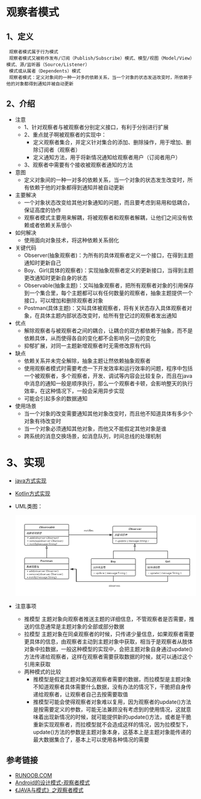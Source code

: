 # 观察者模式


## 1、定义
     观察者模式属于行为模式
     观察者模式又被称作发布/订阅（Publish/Subscribe）模式、模型/视图（Model/View）模式、源/监听器（Source/Listener）
     模式或从属者（Dependents）模式
     观察者模式：定义对象间的一种一对多的依赖关系，当一个对象的状态发送改变时，所依赖于他的对象都得到通知并被自动更新
     
## 2、介绍
* 注意
    * 1、针对观察者与被观察者分别定义接口，有利于分别进行扩展
    * 2、重点就子啊被观察者的实现中：
      * 定义观察者集合，并定义针对集合的添加、删除操作，用于增加、删除订阅者（观察者）
      * 定义通知方法，用于将新情况通知给观察者用户（订阅者用户）
    * 3、观察者中需要有个接收被观察者通知的方法
* 意图
    * 定义对象间的一种一对多的依赖关系，当一个对象的状态发生改变时，所有依赖于他的对象都得到通知并被自动更新
* 主要解决
    * 一个对象状态改变给其他对象通知的问题，而且要考虑到易用和低耦合，保证高度的协作
    * 观察者模式主要用来解耦，将被观察者和观察者解耦，让他们之间没有依赖或者依赖关系很小
* 如何解决
    * 使用面向对象技术，将这种依赖关系弱化
* 关键代码
    * Observer(抽象观察者)：为所有的具体观察者定义一个接口，在得到主题通知时更新自己
    * Boy、Girl(具体的观察者)：实现抽象观察者定义的更新接口，当得到主题更改通知时更新自身的状态
    * Observable(抽象主题)：又叫抽象观察者，把所有观察者对象的引用保存到一个集合里，每个主题都可以有任何数量的观察者，抽象主题提供一个接口，可以增加和删除观察者对象
    * Postman(具体主题)：又叫具体被观察者，将有关状态存入具体观察者对象，在具体主题内部状态改变时，给所有登记过的观察者发出通知
* 优点
    * 解除观察者与被观察者之间的耦合，让耦合的双方都依赖于抽象，而不是依赖具体，从而使得各自的变化都不会影响另一边的变化
    * 抑郁扩展，对同一主题新增观察者时无需修改原有代码
* 缺点
    * 依赖关系并未完全解除，抽象主题让然依赖抽象观察者
    * 使用观察者模式时需要考虑一下开发效率和运行效率的问题，程序中包括一个被观察者，多个观察者，开发、调试等内容会比较复杂，而且在java中消息的通知一般是顺序执行，那么一个观察者卡顿，会影响整天的执行效率，在这种情况下，一般会采用异步实现
    * 可能会引起多余的数据通知
* 使用场景
    * 当一个对象的改变需要通知其他对象改变时，而且他不知道具体有多少个对象有待改变时
    * 当一个对象必须通知其他对象，而他又不能假定其他对象是谁
    * 跨系统的消息交换场景，如消息队列，时间总线的处理机制
# 3、实现
* [java方式实现](https://github.com/nmgchfzhzhg/DesignPatternsDemo/tree/master/app/src/main/java/com/designpatterns/demo/behavioral/observer/java 'java')
* [Kotlin方式实现](https://github.com/nmgchfzhzhg/DesignPatternsDemo/tree/master/app/src/main/java/com/designpatterns/demo/behavioral/observer/kotlin 'Kotlin')
* UML类图：

  ![观察者模式](https://github.com/nmgchfzhzhg/DesignPatternsDemo/raw/master/app/src/main/java/com/designpatterns/demo/behavioral/observer/imgs/观察者模式.png) 
* 注意事项
    * 推模型
      主题对象向观察者推送主题的详细信息，不管观察者是否需要，推送的信息通常是主题对象的全部或部分数据
    * 拉模型
      主题对象在同桌观察者的时候，只传递少量信息，如果观察者需要更具体的信息，由观察者主动到主题对象中获取，相当于是观察者从肢体对象中拉数据，一般这种模型的实现中，会把主题对象自身通过update()方法传递给观察者，这样在观察者需要获取数据的时候，就可以通过这个引用来获取
    * 两种模式的比较
      * 推模型是假定主题对象知道观察者需要的数据，而拉模型是主题对象不知道观察者具体需要什么数据，没有办法的情况下，干脆把自身传递给观察者，让观察者自己去按需要取值
      * 推模型可能会使得观察者对象难以复用，因为观察者的update()方法是按需要定义的参数，可能无法兼顾没有考虑到的使用情况，这就意味着出现新情况的时候，就可能提供新的update()方法，或者是干脆重新实现观察者，而拉模型就不会造成这样的情况，因为拉模型下，update()方法的参数是主题对象本身，这基本上是主题对象能传递的最大数据集合了，基本上可以使用各种情况的需要
## 参考链接
* [RUNOOB.COM](http://www.runoob.com/design-pattern/observer-pattern.html "RUNOOB.COM")
* [Android的设计模式-观察者模式](https://www.jianshu.com/p/8f32da74cd8b "观察者模式")
* [《JAVA与模式》之观察者模式](http://www.cnblogs.com/java-my-life/archive/2012/05/16/2502279.html "JAVA与模式》之观察者模式")
